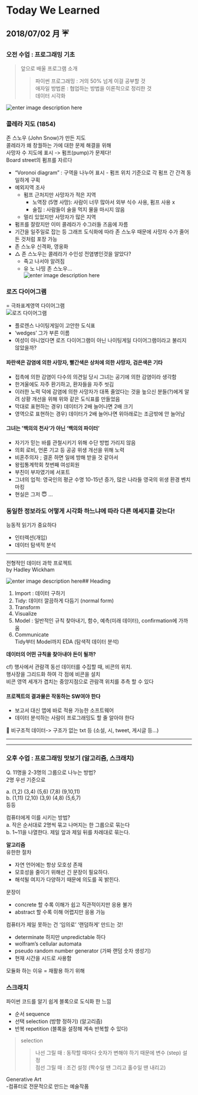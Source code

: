 <h1 id="today-we-learned">Today We Learned</h1>
<h2 id="月-umbrella">2018/07/02 月 ☔️</h2>
<h3 id="오전-수업--프로그래밍-기초">오전 수업 : 프로그래밍 기초</h3>
<blockquote>
<p>앞으로 배울 프로그램 소개</p>
<blockquote>
<p>파이썬 프로그래밍 : 거의 50% 넘게 이걸 공부할 것<br>
애자일 방법론 : 협업하는 방법을 이론적으로 정리한 것<br>
데이터 시각화</p>
</blockquote>
</blockquote>
<p><img src="https://johnsnow.matrix.msu.edu/images/online_companion/chapter_images/fig12-6.jpg" alt="enter image description here"></p>
<h3 id="콜레라-지도-1854">콜레라 지도 (1854)</h3>
<p>존 스노우 (John Snow)가 만든 지도<br>
콜레라가 왜 창궐하는 가에 대한 문제 해결을 위해<br>
사망자 수 지도에 표시 -&gt; 펌프(pump)가 문제다!<br>
Board street의 펌프를 자르다</p>
<ul>
<li>“Voronoi diagram” : 구역을 나누어 표시 - 펌프 위치 기준으로 각 펌프 간 간격 동일하게 구획</li>
<li>예외지역 조사
<ul>
<li>펌프 근처지만 사망자가 적은 지역
<ul>
<li>노역장 (5명 사망): 사람이 너무 많아서 외부 식수 사용, 펌프 사용 x</li>
<li>술집 : 사람들이 술을 먹지 물을 마시지 않음</li>
</ul>
</li>
<li>멀리 있었지만 사망자가 많은 지역</li>
</ul>
</li>
<li>펌프를 잘랐지만 이미 콜레라가 수그러들 즈음에 자름</li>
<li>기간을 일주일로 잡는 등 그래프 도식화에 따라 존 스노우 때문에 사망자 수가 줄어든 것처럼 포장 가능</li>
<li>존 스노우 신격화, 영웅화</li>
<li>△ 존 스노우는 콜레라가 수인성 전염병인것을 알았다?
<ul>
<li>죽고 나서야 알려짐</li>
<li>유 노 나띵 존 스노우…<br>
<img src="http://jordenpagelfitness.com/wp-content/uploads/2016/06/knowsnothing.jpg" alt="enter image description here"></li>
</ul>
</li>
</ul>
<h3 id="로즈-다이어그램">로즈 다이어그램</h3>
<p>= 극좌표계영역 다이어그램<br>
<img src="http://www.florence-nightingale-avenging-angel.co.uk/blog/wp-content/uploads/2012/01/Rose.jpg" alt="로즈 다이어그램"></p>
<ul>
<li>플로렌스 나이팅게일이 고안한 도식표</li>
<li>‘wedges’ 그가 부른 이름</li>
<li>여성이 아니었다면 로즈 다이어그램이 아닌 나이팅게일 다이어그램이라고 불리지 않았을까?</li>
</ul>
<h4 id="파란색은-감염에-의한-사망자-빨간색은-상처에-의한-사망자-검은색은-기타">파란색은 감염에 의한 사망자, 빨간색은 상처에 의한 사망자, 검은색은 기타</h4>
<ul>
<li>접촉에 의한 감염이 다수의 의견일 당시 그녀는 공기에 의한 감염이라 생각함</li>
<li>한겨울에도 자주 환기하고, 환자들을 자주 씻김</li>
<li>이러한 노력 덕에 감염에 의한 사망자가 대폭 줄었다는 것을 높으신 분들(?)에게 알려 상황 개선을 위해 위와 같은 도식표를 만들었음</li>
<li>막대로 표현하는 경우) 데이터가 2배 늘어나면 2배 크기</li>
<li>영역으로 표현하는 경우) 데이터가 2배 늘어나면 위아래로는 조금밖에 안 늘어남</li>
</ul>
<h4 id="그녀는-백의의-천사가-아닌-백의의-파이터">그녀는 '백의의 천사’가 아닌 ‘백의의 파이터’</h4>
<ul>
<li>자기가 믿는 바를 관철시키기 위해 수단 방법 가리지 않음</li>
<li>의회 로비, 언론 기고 등 공공 위생 개선을 위해 노력</li>
<li>비혼주의자 ; 결혼 하면 일에 방해 받을 것 같아서</li>
<li>왕립통계학회 첫번째 여성회원</li>
<li>부친이 부자였기에 서포트</li>
<li>그녀의 업적: 영국인의 평균 수명 10-15년 증가, 많은 나라들 영국의 위생 환경 벤치마킹</li>
<li>현실은 그저 😇 …</li>
</ul>
<h3 id="동일한-정보라도-어떻게-시각화-하느냐에-따라-다른-메세지를-갖는다">동일한 정보라도 어떻게 시각화 하느냐에 따라 다른 메세지를 갖는다!</h3>
<p>능동적 읽기가 중요하다</p>
<ul>
<li>인터렉션(개입)</li>
<li>데이터 탐색적 분석</li>
</ul>
<hr>
<p>전형적인 데이터 과학 프로젝트<br>
by Hadley Wickham</p>
<p><img src="https://encrypted-tbn0.gstatic.com/images?q=tbn:ANd9GcSQ-h3gjnah5gg-ToG4IPmRtVJNt2Nsx_7LIa2XZFRpmWhCgy51" alt="enter image description here">## Heading</p>
<ol>
<li>Import : 데이터 구하기</li>
<li>Tidy: 데이터 깔끔하게 다듬기 (normal form)</li>
<li>Transform</li>
<li>Visualize</li>
<li>Model : 일반적인 규칙 찾아내기, 함수, 예측(미래 데이터), confirmation에 가까움</li>
<li>Communicate<br>
Tidy부터 Model까지 EDA (탐색적 데이터 분석)</li>
</ol>
<p><strong>데이터의 어떤 규칙을 찾아내야 돈이 될까?</strong></p>
<p>cf) 행사에서 관람객 동선 데이터를 수집할 때, 비콘의 위치.<br>
행사장을 그리드화 하여 각 점에 비콘을 설치<br>
비콘 영역 세개가 겹치는 중앙지점으로 관람객 위치를 추측 할 수 있다</p>
<h4 id="프로젝트의-결과물은-작동하는-sw여야-한다">프로젝트의 결과물은 작동하는 SW여야 한다</h4>
<ul>
<li>보고서 대신 앱에 바로 적용 가능한 소프트웨어</li>
<li>데이터 분석하는 사람이 프로그래밍도 할 줄 알아야 한다</li>
</ul>
<p>🍎 비구조적 데이터-&gt; 구조가 없는 txt 등 (소설, 시, tweet, 게시글 등…)</p>
<hr>
<hr>
<h3 id="오후-수업--프로그래밍-맛보기-알고리즘-스크래치">오후 수업 : 프로그래밍 맛보기 (알고리즘, 스크래치)</h3>
<p>Q. 11명을 2-3명의 그룹으로 나누는 방법?<br>
2명 우선 기준으로</p>
<p>a. (1,2) (3,4) (5,6) (7,8) (9,10,11)<br>
b. (1,11) (2,10) (3,9) (4,8) (5,6,7)<br>
등등</p>
<p>컴퓨터에게 이를 시키는 방법?<br>
a. 작은 순서대로 2명씩 묶고 나머지는 한 그룹으로 묶는다<br>
b. 1~11을 나열한다. 제일 앞과 제일 뒤를 차례대로 묶는다.</p>
<p><strong>알고리즘</strong><br>
유한한 절차</p>
<ul>
<li>자연 언어에는 항상 모호성 존재</li>
<li>모호성을 줄이기 위해선 긴 문장이 필요하다.</li>
<li>해석될 여지가 다양하기 때문에 의도를 꼭 밝힌다.</li>
</ul>
<p>문장이</p>
<ul>
<li>concrete 할 수록 이해가 쉽고 직관적이지만 응용 불가</li>
<li>abstract 할 수록 이해 어렵지만 응용 가능</li>
</ul>
<p>컴퓨터가 제일 못하는 건 ‘임의로’ ‘랜덤하게’ 만드는 것!</p>
<ul>
<li>determinate 하지만 unpredictable 하다</li>
<li>wolfram’s cellular automata</li>
<li>pseudo random number generator (가짜 랜덤 숫자 생성기)</li>
<li>현재 시간을 시드로 사용함</li>
</ul>
<p>모듈화 하는 이유 = 재활용 하기 위해</p>
<h3 id="스크래치">스크래치</h3>
<p>파이썬 코드를 알기 쉽게 블록으로 도식화 한 느낌</p>
<ul>
<li>순서 sequence</li>
<li>선택 selection (방향 정하기) (알고리즘)</li>
<li>반복 repetition (블록을 설정해 계속 반복할 수 있다)</li>
</ul>
<blockquote>
<p>selection</p>
<blockquote>
<p>나선 그릴 때 : 동작할 때마다 숫자가 변해야 하기 때문에 변수 (step) 설정<br>
점선 그릴 때 : 조건 설정 (짝수일 땐 그리고 홀수일 땐 내리고)</p>
</blockquote>
</blockquote>
<p>Generative Art<br>
-컴퓨터로 전문적으로 만드는 예술작품</p>


